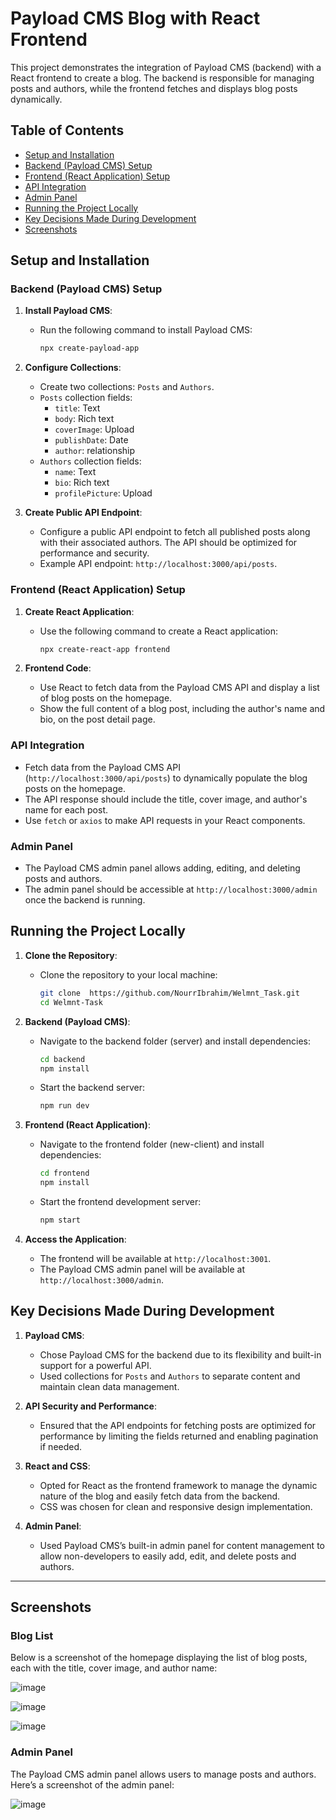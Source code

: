 # Payload CMS Blog with React Frontend

This project demonstrates the integration of Payload CMS (backend) with a React frontend to create a blog. The backend is responsible for managing posts and authors, while the frontend fetches and displays blog posts dynamically.

## Table of Contents
- [Setup and Installation](#setup-and-installation)
- [Backend (Payload CMS) Setup](#backend-payload-cms-setup)
- [Frontend (React Application) Setup](#frontend-react-application-setup)
- [API Integration](#api-integration)
- [Admin Panel](#admin-panel)
- [Running the Project Locally](#running-the-project-locally)
- [Key Decisions Made During Development](#key-decisions-made-during-development)
- [Screenshots](#screenshots)

## Setup and Installation

### Backend (Payload CMS) Setup

1. **Install Payload CMS**:
    - Run the following command to install Payload CMS:
      ```bash
      npx create-payload-app
      ```

2. **Configure Collections**:
    - Create two collections: `Posts` and `Authors`.
    - `Posts` collection fields:
        - `title`: Text
        - `body`: Rich text
        - `coverImage`: Upload
        - `publishDate`: Date
        - `author`: relationship
    - `Authors` collection fields:
        - `name`: Text
        - `bio`: Rich text
        - `profilePicture`: Upload

3. **Create Public API Endpoint**:
    - Configure a public API endpoint to fetch all published posts along with their associated authors. The API should be optimized for performance and security.
    - Example API endpoint: `http://localhost:3000/api/posts`.

### Frontend (React Application) Setup

1. **Create React Application**:
    - Use the following command to create a React application:
      ```bash
      npx create-react-app frontend
      ```

2. **Frontend Code**:
    - Use React to fetch data from the Payload CMS API and display a list of blog posts on the homepage.
    - Show the full content of a blog post, including the author's name and bio, on the post detail page.

### API Integration

- Fetch data from the Payload CMS API (`http://localhost:3000/api/posts`) to dynamically populate the blog posts on the homepage.
- The API response should include the title, cover image, and author's name for each post.
- Use `fetch` or `axios` to make API requests in your React components.

### Admin Panel

- The Payload CMS admin panel allows adding, editing, and deleting posts and authors.
- The admin panel should be accessible at `http://localhost:3000/admin` once the backend is running.

## Running the Project Locally

1. **Clone the Repository**:
    - Clone the repository to your local machine:
      ```bash
      git clone  https://github.com/NourrIbrahim/Welmnt_Task.git
      cd Welmnt-Task
      ```

2. **Backend (Payload CMS)**:
    - Navigate to the backend folder (server) and install dependencies:
      ```bash
      cd backend
      npm install
      ```
    - Start the backend server:
      ```bash
      npm run dev
      ```

3. **Frontend (React Application)**:
    - Navigate to the frontend folder (new-client) and install dependencies:
      ```bash
      cd frontend
      npm install
      ```
    - Start the frontend development server:
      ```bash
      npm start
      ```

4. **Access the Application**:
    - The frontend will be available at `http://localhost:3001`.
    - The Payload CMS admin panel will be available at `http://localhost:3000/admin`.
   
## Key Decisions Made During Development

1. **Payload CMS**:
    - Chose Payload CMS for the backend due to its flexibility and built-in support for a powerful API.
    - Used collections for `Posts` and `Authors` to separate content and maintain clean data management.

2. **API Security and Performance**:
    - Ensured that the API endpoints for fetching posts are optimized for performance by limiting the fields returned and enabling pagination if needed.

3. **React and CSS**:
    - Opted for React as the frontend framework to manage the dynamic nature of the blog and easily fetch data from the backend.
    - CSS was chosen for clean and responsive design implementation.

4. **Admin Panel**:
    - Used Payload CMS’s built-in admin panel for content management to allow non-developers to easily add, edit, and delete posts and authors.

---

## Screenshots

### Blog List
Below is a screenshot of the homepage displaying the list of blog posts, each with the title, cover image, and author name:

![image](https://github.com/user-attachments/assets/24a46231-05a6-4571-841e-64443ed19f99)

![image](https://github.com/user-attachments/assets/4e12a000-28ad-4fd7-bd65-cb8f20d2fbd1)


![image](https://github.com/user-attachments/assets/f135db57-c31b-43df-9b69-f11479ec8b9a)



### Admin Panel
The Payload CMS admin panel allows users to manage posts and authors. Here’s a screenshot of the admin panel:

![image](https://github.com/user-attachments/assets/65aee105-34b1-4f59-8fb3-45d4e8fa880d)


